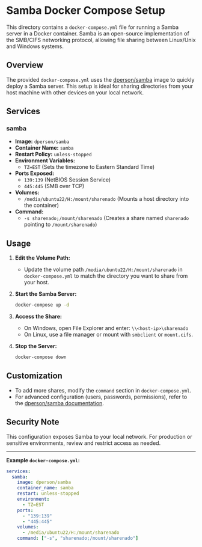 # Samba Docker Compose Setup

This directory contains a `docker-compose.yml` file for running a Samba server in a Docker container. Samba is an open-source implementation of the SMB/CIFS networking protocol, allowing file sharing between Linux/Unix and Windows systems.

## Overview

The provided `docker-compose.yml` uses the [dperson/samba](https://hub.docker.com/r/dperson/samba) image to quickly deploy a Samba server. This setup is ideal for sharing directories from your host machine with other devices on your local network.

## Services

### samba
- **Image:** `dperson/samba`
- **Container Name:** `samba`
- **Restart Policy:** `unless-stopped`
- **Environment Variables:**
  - `TZ=EST` (Sets the timezone to Eastern Standard Time)
- **Ports Exposed:**
  - `139:139` (NetBIOS Session Service)
  - `445:445` (SMB over TCP)
- **Volumes:**
  - `/media/ubuntu22/H:/mount/sharenado` (Mounts a host directory into the container)
- **Command:**
  - `-s sharenado;/mount/sharenado` (Creates a share named `sharenado` pointing to `/mount/sharenado`)

## Usage

1. **Edit the Volume Path:**
   - Update the volume path `/media/ubuntu22/H:/mount/sharenado` in `docker-compose.yml` to match the directory you want to share from your host.

2. **Start the Samba Server:**
   ```sh
   docker-compose up -d
   ```

3. **Access the Share:**
   - On Windows, open File Explorer and enter: `\\<host-ip>\sharenado`
   - On Linux, use a file manager or mount with `smbclient` or `mount.cifs`.

4. **Stop the Server:**
   ```sh
   docker-compose down
   ```

## Customization
- To add more shares, modify the `command` section in `docker-compose.yml`.
- For advanced configuration (users, passwords, permissions), refer to the [dperson/samba documentation](https://github.com/dperson/samba).

## Security Note
This configuration exposes Samba to your local network. For production or sensitive environments, review and restrict access as needed.

---

**Example `docker-compose.yml`:**

```yaml
services:
  samba:
    image: dperson/samba
    container_name: samba
    restart: unless-stopped
    environment:
      - TZ=EST
    ports:
      - "139:139"
      - "445:445"
    volumes:
      - /media/ubuntu22/H:/mount/sharenado
    command: ["-s", "sharenado;/mount/sharenado"]
```

